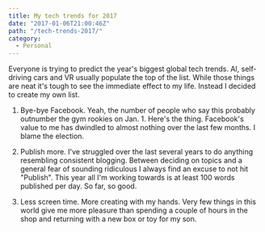 ```yaml
---
title: My tech trends for 2017
date: "2017-01-06T21:00:46Z"
path: "/tech-trends-2017/"
category:
  - Personal
---
```

Everyone is trying to predict the year's biggest global tech trends. AI, self-driving cars and VR usually populate the top of the list. While those things are neat it's tough to see the immediate effect to my life. Instead I decided to create my own list.

  1. Bye-bye Facebook. Yeah, the number of people who say this probably outnumber the gym rookies on Jan. 1. Here's the thing. Facebook's value to me has dwindled to almost nothing over the last few months. I blame the election.

  2. Publish more. I've struggled over the last several years to do anything resembling consistent blogging. Between deciding on topics and a general fear of sounding ridiculous I always find an excuse to not hit "Publish". This year all I'm working towards is at least 100 words published per day. So far, so good.

  3. Less screen time. More creating with my hands. Very few things in this world give me more pleasure than spending a couple of hours in the shop and returning with a new box or toy for my son.